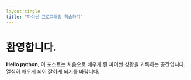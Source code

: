 ```yaml
---
layout:single
title: "파이썬 프로그래밍 학습하기"
---
```

# 환영합니다.

**Hello python**, 이 포스트는 처음으로 배우게 된 파이썬 상황을 기록하는 공간입니다.
열심히 배우게 되어 잘하게 되기를 바랍니다.
